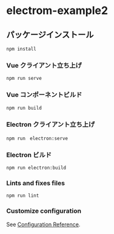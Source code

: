 # electrom-example2

## パッケージインストール

```
npm install
```

### Vue クライアント立ち上げ

```
npm run serve
```

### Vue コンポーネントビルド

```
npm run build
```

### Electron クライアント立ち上げ

```
npm run　electron:serve
```

### Electron ビルド

```
npm run electron:build
```

### Lints and fixes files

```
npm run lint
```

### Customize configuration

See [Configuration Reference](https://cli.vuejs.org/config/).
